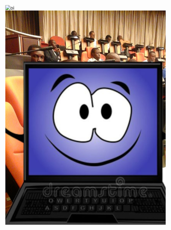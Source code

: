 ![oi](https://2.bp.blogspot.com/-4wcFdANshJY/T1GTOA9BlAI/AAAAAAAAHCM/3fJ0dJWmv78/s1600/funny-gifs-franky-goes-to-anchorage.gif)
![oi](naafrica.jpg)
